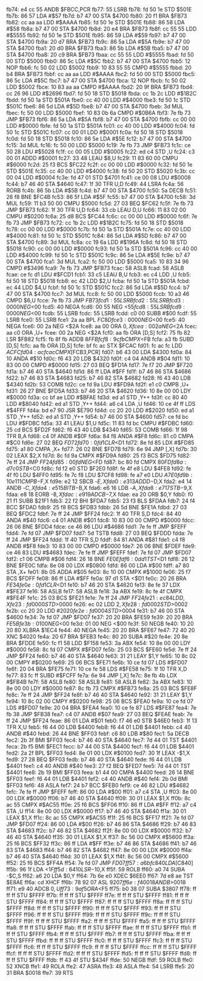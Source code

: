 fb74: e4 cc 55        ANDB   $FBCC,PCR
fb77: 55              LSRB
fb78: fd 50 1e        STD    $501E
fb7b: 86 57           LDA    #$57
fb7d: b7 47 00        STA    $4700
fb80: 20 f1           BRA    $FB73
fb82: cc aa aa        LDD    #$AAAA
fb85: fd 50 1e        STD    $501E
fb88: 86 58           LDA    #$58
fb8a: b7 47 00        STA    $4700
fb8d: 20 e4           BRA    $FB73
fb8f: cc 55 55        LDD    #$5555
fb92: fd 50 1e        STD    $501E
fb95: 86 59           LDA    #$59
fb97: b7 47 00        STA    $4700
fb9a: 20 d7           BRA    $FB73
fb9c: 86 5a           LDA    #$5A
fb9e: b7 47 00        STA    $4700
fba1: 20 d0           BRA    $FB73
fba3: 86 5b           LDA    #$5B
fba5: b7 47 00        STA    $4700
fba8: 20 c9           BRA    $FB73
fbaa: cc 55 55        LDD    #$5555
fbad: fd 50 00        STD    $5000
fbb0: 86 5c           LDA    #$5C
fbb2: b7 47 00        STA    $4700
fbb5: 12              NOP
fbb6: fc 50 02        LDD    $5002
fbb9: 10 83 55 55     CMPD   #$5555
fbbd: 20 b4           BRA    $FB73
fbbf: cc aa aa        LDD    #$AAAA
fbc2: fd 50 00        STD    $5000
fbc5: 86 5c           LDA    #$5C
fbc7: b7 47 00        STA    $4700
fbca: 12              NOP
fbcb: fc 50 02        LDD    $5002
fbce: 10 83 aa aa     CMPD   #$AAAA
fbd2: 20 9f           BRA    $FB73
fbd4: cc 26 96        LDD    #$2696
fbd7: fd 50 18        STD    $5018
fbda: cc 1b 2c        LDD    #$1B2C
fbdd: fd 50 1a        STD    $501A
fbe0: cc 40 00        LDD    #$4000
fbe3: fd 50 1c        STD    $501C
fbe6: 86 5d           LDA    #$5D
fbe8: b7 47 00        STA    $4700
fbeb: 3d              MUL
fbec: fc 50 00        LDD    $5000
fbef: 10 83 0b 6a     CMPD   #$0B6A
fbf3: 7e fb 73        JMP    $FB73
fbf6: 86 5a           LDA    #$5A
fbf8: b7 47 00        STA    $4700
fbfb: cc 00 00        LDD    #$0000
fbfe: fd 50 1a        STD    $501A
fc01: cc 40 00        LDD    #$4000
fc04: fd 50 1c        STD    $501C
fc07: cc 00 01        LDD    #$0001
fc0a: fd 50 18        STD    $5018
fc0d: fd 50 18        STD    $5018
fc10: 86 5e           LDA    #$5E
fc12: b7 47 00        STA    $4700
fc15: 3d              MUL
fc16: fc 50 00        LDD    $5000
fc19: 7e fb 73        JMP    $FB73
fc1c: ce 50 28        LDU    #$5028
fc1f: cc 00 05        LDD    #$0005
fc22: ed c4           STD    ,U
fc24: c3 00 01        ADDD   #$0001
fc27: 33 48           LEAU   $8,U
fc29: 11 83 60 00     CMPU   #$6000
fc2d: 25 f3           BCS    $FC22
fc2f: cc 00 00        LDD    #$0000
fc32: fd 50 1e        STD    $501E
fc35: cc 40 00        LDD    #$4000
fc38: fd 50 20        STD    $5020
fc3b: cc 00 04        LDD    #$0004
fc3e: fd 47 01        STD    $4701
fc41: ce 00 08        LDU    #$0008
fc44: b7 46 40        STA    $4640
fc47: 1f 30           TFR    U,D
fc49: 44              LSRA
fc4a: 56              RORB
fc4b: 86 5b           LDA    #$5B
fc4d: b7 47 00        STA    $4700
fc50: 5a              DECB
fc51: 26 f8           BNE    $FC4B
fc53: 86 5f           LDA    #$5F
fc55: b7 47 00        STA    $4700
fc58: 3d              MUL
fc59: 11 b3 50 00     CMPU   $5000
fc5d: 27 03           BEQ    $FC62
fc5f: 7e fb 73        JMP    $FB73
fc62: 1f 30           TFR    U,D
fc64: 33 cb           LEAU   D,U
fc66: 11 83 02 00     CMPU   #$0200
fc6a: 25 d8           BCS    $FC44
fc6c: cc 00 00        LDD    #$0000
fc6f: 7e fb 73        JMP    $FB73
fc72: cc 1b 2c        LDD    #$1B2C
fc75: fd 50 18        STD    $5018
fc78: cc 00 00        LDD    #$0000
fc7b: fd 50 1a        STD    $501A
fc7e: cc 40 00        LDD    #$4000
fc81: fd 50 1c        STD    $501C
fc84: 86 5d           LDA    #$5D
fc86: b7 47 00        STA    $4700
fc89: 3d              MUL
fc8a: cc 19 6a        LDD    #$196A
fc8d: fd 50 18        STD    $5018
fc90: cc 00 00        LDD    #$0000
fc93: fd 50 1a        STD    $501A
fc96: cc 40 00        LDD    #$4000
fc99: fd 50 1c        STD    $501C
fc9c: 86 5e           LDA    #$5E
fc9e: b7 47 00        STA    $4700
fca1: 3d              MUL
fca2: fc 50 00        LDD    $5000
fca5: 10 83 34 96     CMPD   #$3496
fca9: 7e fb 73        JMP    $FB73
fcac: 58              ASLB
fcad: 58              ASLB
fcae: ce fc d1        LDU    #$FCD1
fcb1: 33 c5           LEAU   B,U
fcb3: ec c4           LDD    ,U
fcb5: fd 50 18        STD    $5018
fcb8: ec 42           LDD    $2,U
fcba: fd 50 1a        STD    $501A
fcbd: ec 44           LDD    $4,U
fcbf: fd 50 1c        STD    $501C
fcc2: 86 5d           LDA    #$5D
fcc4: b7 47 00        STA    $4700
fcc7: 3d              MUL
fcc8: fc 50 00        LDD    $5000
fccb: 10 a3 46        CMPD   $6,U
fcce: 7e fb 73        JMP    $FB73
fcd1: 55              LSRB
fcd2: 55              LSRB
fcd3: 00 00           NEG    <$00
fcd5: 40              NEGA
fcd6: 00 55           NEG    <$55
fcd8: 55              LSRB
fcd9: 00 00           NEG    <$00
fcdb: 55              LSRB
fcdc: 55              LSRB
fcdd: c0 00           SUBB   #$00
fcdf: 55              LSRB
fce0: 55              LSRB
fce1: 2a aa           BPL    $FC8D
fce3: 00 00           NEG    <$00
fce5: 40              NEGA
fce6: 00 2a           NEG    <$2A
fce8: aa 00           ORA    $0,X
fcea: 00 2a           NEG    <$2A
fcec: aa c0           ORA    ,U+
fcee: 00 2a           NEG    <$2A
fcf0: aa fb           ORA    [D,S]
fcf2: 75 fb 82        LSR    $FB82
fcf5: fb 8f fb        ADDB   $8FFB
fcf8: 9c fb           CMPX   <$FB
fcfa: a3 fb           SUBD   [D,S]
fcfc: aa fb           ORA    [D,S]
fcfe: bf fc ac        STX    $FCAC
fd01: fc ac fc        LDD    $ACFC
fd04: ac fc ac        CMPX   [$FCB3,PCR]
fd07: b6 43 00        LDA    $4300
fd0a: 84 10           ANDA   #$10
fd0c: f6 43 20        LDB    $4320
fd0f: c4 04           ANDB   #$04
fd11: 10 83 00 00     CMPD   #$0000
fd15: 27 03           BEQ    $FD1A
fd17: 7e f7 20        JMP    $F720
fd1a: b7 46 40        STA    $4640
fd1d: 86 ff           LDA    #$FF
fd1f: b7 46 86        STA    $4686
fd22: b7 46 83        STA    $4683
fd25: b7 46 82        STA    $4682
fd28: f6 43 40        LDB    $4340
fd2b: 53              COMB
fd2c: ce fd 9a        LDU    #$FD9A
fd2f: e1 c0           CMPB   ,U+
fd31: 26 27           BNE    $FD5A
fd33: b7 46 20        STA    $4620
fd36: 10 8e 00 00     LDY    #$0000
fd3a: cc bf ae        LDD    #$BFAE
fd3d: ed a1           STD    ,Y++
fd3f: cc 80 40        LDD    #$8040
fd42: ed a1           STD    ,Y++
fd44: a6 c4           LDA    ,U
fd46: 10 ce 4f ff     LDS    #$4FFF
fd4a: bd e7 90        JSR    $E790
fd4d: cc 20 20        LDD    #$2020
fd50: ed a1           STD    ,Y++
fd52: ed a1           STD    ,Y++
fd54: b7 46 00        STA    $4600
fd57: ce fd bc        LDU    #$FDBC
fd5a: 33 41           LEAU   $1,U
fd5c: 11 83 fd bc     CMPU   #$FDBC
fd60: 25 cd           BCS    $FD2F
fd62: f6 43 40        LDB    $4340
fd65: 53              COMB
fd66: 1f 98           TFR    B,A
fd68: c4 0f           ANDB   #$0F
fd6a: 84 f8           ANDA   #$F8
fd6c: 81 c0           CMPA   #$C0
fd6e: 27 02           BEQ    $FD72
fd70: 0f d1           CLR    <$D1
fd72: 8e fd 85        LDX    #$FD85
fd75: a1 80           CMPA   ,X+
fd77: 26 02           BNE    $FD7B
fd79: 6e 94           JMP    [,X]
fd7b: 30 02           LEAX   $2,X
fd7d: 8c fd 9a        CMPX   #$FD9A
fd80: 25 f3           BCS    $FD75
fd82: 7e ff 24        JMP    $FF24
fd85: 00 fd           NEG    <$FD
fd87: bc 80 fd        CMPX   $80FD
fd8a: d7 c0           STB    <$C0
fd8c: fd f2 e0        STD    $F2E0
fd8f: fe 4f e8        LDU    $4FE8
fd92: fe 4f f0        LDU    $4FF0
fd95: fe 7c f8        LDU    $7CF8
fd98: fe a7 e0        LDU    $A7E0
fd9b: 10 e1 11        CMPB   -$F,X
fd9e: e2 12           SBCB   -$E,X
fda0: e3 13           ADDD   -$D,X
fda2: e4 14           ANDB   -$C,X
fda4: e5 15           BITB   -$B,X
fda6: e6 16           LDB    -$A,X
fda8: e7 17           STB    -$9,X
fdaa: e8 18           EORB   -$8,X
fdac: e9 19           ADCB   -$7,X
fdae: ea 20           ORB    $0,Y
fdb0: f0 21 f1        SUBB   $21F1
fdb3: 22 f2           BHI    $FDA7
fdb5: 23 f3           BLS    $FDAA
fdb7: 24 f4           BCC    $FDAD
fdb9: 25 f8           BCS    $FDB3
fdbb: 26 5d           BNE    $FE1A
fdbd: 27 03           BEQ    $FDC2
fdbf: 7e ff 24        JMP    $FF24
fdc2: 1f 40           TFR    S,D
fdc4: 84 40           ANDA   #$40
fdc6: c4 01           ANDB   #$01
fdc8: 10 83 00 00     CMPD   #$0000
fdcc: 26 06           BNE    $FDD4
fdce: ce 46 86        LDU    #$4686
fdd1: 7e fe ff        JMP    $FEFF
fdd4: 7e fd 07        JMP    $FD07
fdd7: 5d              TSTB
fdd8: 27 03           BEQ    $FDDD
fdda: 7e ff 24        JMP    $FF24
fddd: 1f 40           TFR    S,D
fddf: 84 81           ANDA   #$81
fde1: c4 f8           ANDB   #$F8
fde3: 10 83 00 00     CMPD   #$0000
fde7: 26 06           BNE    $FDEF
fde9: ce 46 83        LDU    #$4683
fdec: 7e fe ff        JMP    $FEFF
fdef: 7e fd 07        JMP    $FD07
fdf2: c1 06           CMPB   #$06
fdf4: 26 18           BNE    $FE0E
fdf6: 0d d1           TST    <$D1
fdf8: 26 12           BNE    $FE0C
fdfa: 8e 08 00        LDX    #$0800
fdfd: 86 00           LDA    #$00
fdff: a7 80           STA    ,X+
fe01: 8b 05           ADDA   #$05
fe03: 8c 10 00        CMPX   #$1000
fe06: 25 f7           BCS    $FDFF
fe08: 86 ff           LDA    #$FF
fe0a: 97 d1           STA    <$D1
fe0c: 20 26           BRA    $FE34
fe0e: 0f d1           CLR    <$D1
fe10: b7 46 20        STA    $4620
fe13: 8e fe 37        LDX    #$FE37
fe16: 58              ASLB
fe17: 58              ASLB
fe18: 3a              ABX
fe19: 8c fe 4f        CMPX   #$FE4F
fe1c: 25 03           BCS    $FE21
fe1e: 7e ff 24        JMP    $FF24
fe21: ec 84           LDD    ,X
fe23: fd 00 00        STD    >$0000
fe26: ec 02           LDD    $2,X
fe28: fd 00 02        STD    >$0002
fe2b: cc 20 20        LDD    #$2020
fe2e: fd 00 04        STD    >$0004
fe31: b7 46 00        STA    $4600
fe34: 7e fd 07        JMP    $FD07
fe37: 20 20           BRA    $FE59
fe39: 20 20           BRA    $FE5B
fe3b: 01 00           NEG    <$00
fe3d: 01 00           NEG    <$00
fe3f: 50              NEGB
fe40: 10 20 20 80     XLBRA  $1EC4
fe44: 40              NEGA
fe45: 20 20           BRA    $FE67
fe47: 72 40 20        XNC    $4020
fe4a: 20 67           BRA    $FEB3
fe4c: 80 20           SUBA   #$20
fe4e: 20 8e           BRA    $FDDE
fe50: fc f1 58        LDD    $F158
fe53: 3a              ABX
fe54: 10 8e 00 00     LDY    #$0000
fe58: 8c fd 07        CMPX   #$FD07
fe5b: 25 03           BCS    $FE60
fe5d: 7e ff 24        JMP    $FF24
fe60: b7 46 40        STA    $4640
fe63: 31 21           LEAY   $1,Y
fe65: 10 8c 02 00     CMPY   #$0200
fe69: 25 06           BCS    $FE71
fe6b: 10 ce fd 07     LDS    #$FD07
fe6f: 20 04           BRA    $FE75
fe71: 10 ce fe 58     LDS    #$FE58
fe75: 1f 10           TFR    X,D
fe77: 83 fc ff        SUBD   #$FCFF
fe7a: 6e 94           JMP    [,X]
fe7c: 8e fb 4b        LDX    #$FB4B
fe7f: 58              ASLB
fe80: 58              ASLB
fe81: 58              ASLB
fe82: 3a              ABX
fe83: 10 8e 00 00     LDY    #$0000
fe87: 8c fb 73        CMPX   #$FB73
fe8a: 25 03           BCS    $FE8F
fe8c: 7e ff 24        JMP    $FF24
fe8f: b7 46 40        STA    $4640
fe92: 31 21           LEAY   $1,Y
fe94: 10 8c 02 00     CMPY   #$0200
fe98: 25 06           BCS    $FEA0
fe9a: 10 ce fd 07     LDS    #$FD07
fe9e: 20 04           BRA    $FEA4
fea0: 10 ce fe 87     LDS    #$FE87
fea4: 7e fb 38        JMP    $FB38
fea7: c4 07           ANDB   #$07
fea9: 27 03           BEQ    $FEAE
feab: 7e ff 24        JMP    $FF24
feae: 86 01           LDA    #$01
feb0: f7 46 e0        STB    $46E0
feb3: 1f 13           TFR    X,U
feb5: f6 44 00        LDB    $4400
feb8: f6 44 01        LDB    $4401
febb: c4 40           ANDB   #$40
febd: 26 44           BNE    $FF03
febf: c6 80           LDB    #$80
fec1: 5a              DECB
fec2: 2b 3f           BMI    $FF03
fec4: b7 46 40        STA    $4640
fec7: 7d 44 01        TST    $4401
feca: 2b f5           BMI    $FEC1
fecc: b7 44 00        STA    $4400
fecf: f6 44 01        LDB    $4401
fed2: 2a 2f           BPL    $FF03
fed4: 8e 01 00        LDX    #$0100
fed7: 30 1f           LEAX   -$1,X
fed9: 27 28           BEQ    $FF03
fedb: b7 46 40        STA    $4640
fede: f6 44 01        LDB    $4401
fee1: c4 40           ANDB   #$40
fee3: 27 f2           BEQ    $FED7
fee5: 7d 44 01        TST    $4401
fee8: 2b 19           BMI    $FF03
feea: b1 44 00        CMPA   $4400
feed: 26 14           BNE    $FF03
feef: f6 44 01        LDB    $4401
fef2: c4 40           ANDB   #$40
fef4: 2b 0d           BMI    $FF03
fef6: 48              ASLA
fef7: 24 b7           BCC    $FEB0
fef9: ce 46 82        LDU    #$4682
fefc: 7e fe ff        JMP    $FEFF
feff: 86 00           LDA    #$00
ff01: a7 c4           STA    ,U
ff03: 8e 00 00        LDX    #$0000
ff06: b7 46 40        STA    $4640
ff09: 30 01           LEAX   $1,X
ff0b: 8c ac 55        CMPX   #$AC55
ff0e: 25 f6           BCS    $FF06
ff10: 86 ff           LDA    #$FF
ff12: a7 c4           STA    ,U
ff14: 8e 00 00        LDX    #$0000
ff17: b7 46 40        STA    $4640
ff1a: 30 01           LEAX   $1,X
ff1c: 8c ac 55        CMPX   #$AC55
ff1f: 25 f6           BCS    $FF17
ff21: 7e fd 07        JMP    $FD07
ff24: 86 00           LDA    #$00
ff26: b7 46 86        STA    $4686
ff29: b7 46 83        STA    $4683
ff2c: b7 46 82        STA    $4682
ff2f: 8e 00 00        LDX    #$0000
ff32: b7 46 40        STA    $4640
ff35: 30 01           LEAX   $1,X
ff37: 8c 56 00        CMPX   #$5600
ff3a: 25 f6           BCS    $FF32
ff3c: 86 ff           LDA    #$FF
ff3e: b7 46 86        STA    $4686
ff41: b7 46 83        STA    $4683
ff44: b7 46 82        STA    $4682
ff47: 8e 00 00        LDX    #$0000
ff4a: b7 46 40        STA    $4640
ff4d: 30 01           LEAX   $1,X
ff4f: 8c 56 00        CMPX   #$5600
ff52: 25 f6           BCS    $FF4A
ff54: 7e fd 07        JMP    $FD07
ff57: a6 bf c8 40     LDA    [$C840]
ff5b: 96 1f           LDA    <$1F
ff5d: 64 10           LSR    -$10,X
ff5f: 59              ROLB
ff60: a0 74           SUBA   -$C,S
ff62: a6 20           LDA    $0,Y
ff64: 7b 6e e0        XDEC   $6EE0
ff67: 7d e8 ae        TST    $E8AE
ff6a: cd              XHCF
ff6b: 78 92 07        ASL    $9207
ff6e: f4 00 18        ANDB   >$0018
ff71: e9 40           ADCB   $0,U
ff73: 9a f5           ORA    <$F5
ff75: b0 38 07        SUBA   $3807
ff78: ff ff ff        STU    $FFFF
ff7b: ff ff ff        STU    $FFFF
ff7e: ff ff ff        STU    $FFFF
ff81: ff ff ff        STU    $FFFF
ff84: ff ff ff        STU    $FFFF
ff87: ff ff ff        STU    $FFFF
ff8a: ff ff ff        STU    $FFFF
ff8d: ff ff ff        STU    $FFFF
ff90: ff ff ff        STU    $FFFF
ff93: ff ff ff        STU    $FFFF
ff96: ff ff ff        STU    $FFFF
ff99: ff ff ff        STU    $FFFF
ff9c: ff ff ff        STU    $FFFF
ff9f: ff ff ff        STU    $FFFF
ffa2: ff ff ff        STU    $FFFF
ffa5: ff ff ff        STU    $FFFF
ffa8: ff ff ff        STU    $FFFF
ffab: ff ff ff        STU    $FFFF
ffae: ff ff ff        STU    $FFFF
ffb1: ff ff ff        STU    $FFFF
ffb4: ff ff ff        STU    $FFFF
ffb7: ff ff ff        STU    $FFFF
ffba: ff ff ff        STU    $FFFF
ffbd: ff ff ff        STU    $FFFF
ffc0: ff ff ff        STU    $FFFF
ffc3: ff ff ff        STU    $FFFF
ffc6: ff ff ff        STU    $FFFF
ffc9: ff ff ff        STU    $FFFF
ffcc: ff ff ff        STU    $FFFF
ffcf: ff ff ff        STU    $FFFF
ffd2: ff ff ff        STU    $FFFF
ffd5: ff ff ff        STU    $FFFF
ffd8: ff ff ff        STU    $FFFF
ffdb: ff 43 4f        STU    $434F
ffde: 50              NEGB
ffdf: 59              ROLB
ffe0: 52              XNCB
ffe1: 49              ROLA
ffe2: 47              ASRA
ffe3: 48              ASLA
ffe4: 54              LSRB
ffe5: 20 31           BRA    $0018
ffe7: 39              RTS
